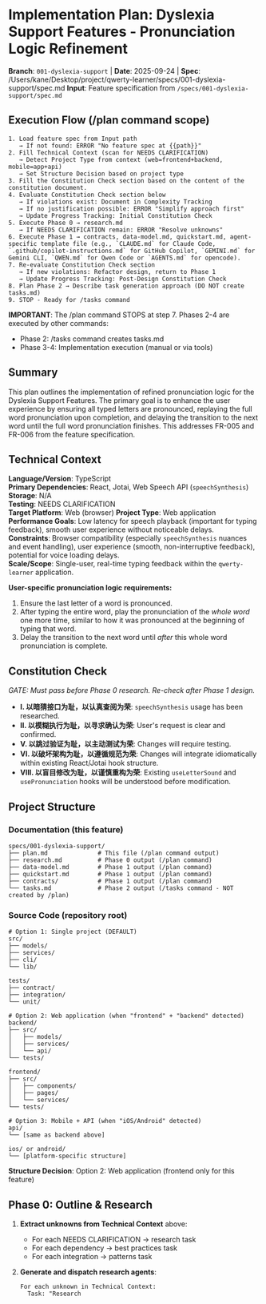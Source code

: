 
# Implementation Plan: Dyslexia Support Features - Pronunciation Logic Refinement

**Branch**: `001-dyslexia-support` | **Date**: 2025-09-24 | **Spec**: /Users/kane/Desktop/project/qwerty-learner/specs/001-dyslexia-support/spec.md
**Input**: Feature specification from `/specs/001-dyslexia-support/spec.md`

## Execution Flow (/plan command scope)
```
1. Load feature spec from Input path
   → If not found: ERROR "No feature spec at {{path}}"
2. Fill Technical Context (scan for NEEDS CLARIFICATION)
   → Detect Project Type from context (web=frontend+backend, mobile=app+api)
   → Set Structure Decision based on project type
3. Fill the Constitution Check section based on the content of the constitution document.
4. Evaluate Constitution Check section below
   → If violations exist: Document in Complexity Tracking
   → If no justification possible: ERROR "Simplify approach first"
   → Update Progress Tracking: Initial Constitution Check
5. Execute Phase 0 → research.md
   → If NEEDS CLARIFICATION remain: ERROR "Resolve unknowns"
6. Execute Phase 1 → contracts, data-model.md, quickstart.md, agent-specific template file (e.g., `CLAUDE.md` for Claude Code, `.github/copilot-instructions.md` for GitHub Copilot, `GEMINI.md` for Gemini CLI, `QWEN.md` for Qwen Code or `AGENTS.md` for opencode).
7. Re-evaluate Constitution Check section
   → If new violations: Refactor design, return to Phase 1
   → Update Progress Tracking: Post-Design Constitution Check
8. Plan Phase 2 → Describe task generation approach (DO NOT create tasks.md)
9. STOP - Ready for /tasks command
```

**IMPORTANT**: The /plan command STOPS at step 7. Phases 2-4 are executed by other commands:
- Phase 2: /tasks command creates tasks.md
- Phase 3-4: Implementation execution (manual or via tools)

## Summary
This plan outlines the implementation of refined pronunciation logic for the Dyslexia Support Features. The primary goal is to enhance the user experience by ensuring all typed letters are pronounced, replaying the full word pronunciation upon completion, and delaying the transition to the next word until the full word pronunciation finishes. This addresses FR-005 and FR-006 from the feature specification.

## Technical Context
**Language/Version**: TypeScript  
**Primary Dependencies**: React, Jotai, Web Speech API (`speechSynthesis`)  
**Storage**: N/A  
**Testing**: NEEDS CLARIFICATION  
**Target Platform**: Web (browser)
**Project Type**: Web application  
**Performance Goals**: Low latency for speech playback (important for typing feedback), smooth user experience without noticeable delays.  
**Constraints**: Browser compatibility (especially `speechSynthesis` nuances and event handling), user experience (smooth, non-interruptive feedback), potential for voice loading delays.  
**Scale/Scope**: Single-user, real-time typing feedback within the `qwerty-learner` application.

**User-specific pronunciation logic requirements:**
1.  Ensure the last letter of a word is pronounced.
2.  After typing the entire word, play the pronunciation of the *whole word* one more time, similar to how it was pronounced at the beginning of typing that word.
3.  Delay the transition to the next word until *after* this whole word pronunciation is complete.

## Constitution Check
*GATE: Must pass before Phase 0 research. Re-check after Phase 1 design.*

- **I. 以暗猜接口为耻，以认真查阅为荣**: `speechSynthesis` usage has been researched.
- **II. 以模糊执行为耻，以寻求确认为荣**: User's request is clear and confirmed.
- **V. 以跳过验证为耻，以主动测试为荣**: Changes will require testing.
- **VI. 以破坏架构为耻，以遵循规范为荣**: Changes will integrate idiomatically within existing React/Jotai hook structure.
- **VIII. 以盲目修改为耻，以谨慎重构为荣**: Existing `useLetterSound` and `usePronunciation` hooks will be understood before modification.

## Project Structure

### Documentation (this feature)
```
specs/001-dyslexia-support/
├── plan.md              # This file (/plan command output)
├── research.md          # Phase 0 output (/plan command)
├── data-model.md        # Phase 1 output (/plan command)
├── quickstart.md        # Phase 1 output (/plan command)
├── contracts/           # Phase 1 output (/plan command)
└── tasks.md             # Phase 2 output (/tasks command - NOT created by /plan)
```

### Source Code (repository root)
```
# Option 1: Single project (DEFAULT)
src/
├── models/
├── services/
├── cli/
└── lib/

tests/
├── contract/
├── integration/
└── unit/

# Option 2: Web application (when "frontend" + "backend" detected)
backend/
├── src/
│   ├── models/
│   ├── services/
│   └── api/
└── tests/

frontend/
├── src/
│   ├── components/
│   ├── pages/
│   └── services/
└── tests/

# Option 3: Mobile + API (when "iOS/Android" detected)
api/
└── [same as backend above]

ios/ or android/
└── [platform-specific structure]
```

**Structure Decision**: Option 2: Web application (frontend only for this feature)

## Phase 0: Outline & Research
1. **Extract unknowns from Technical Context** above:
   - For each NEEDS CLARIFICATION → research task
   - For each dependency → best practices task
   - For each integration → patterns task

2. **Generate and dispatch research agents**:
   ```
   For each unknown in Technical Context:
     Task: "Research 


